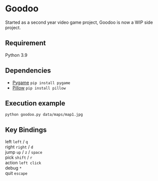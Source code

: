 # Goodoo

Started as a second year video game project, Goodoo is now a WIP side project.

## Requirement

Python 3.9

## Dependencies

- [Pygame](https://pypi.org/project/pygame/) ```pip install pygame```
- [Pillow](https://pythonexamples.org/python-pillow-read-image/) ```pip install pillow```

## Execution example

```python goodoo.py data/maps/map1.jpg```

## Key Bindings

left  ```left``` / ```q```<br/>
right ```right``` / ```d```<br/>
jump ```up``` / ```z``` / ```space```<br/>
pick ```shift``` / ```r```<br/>
action ```left click```<br/>
debug ```*```<br/>
quit ```escape```<br/>
